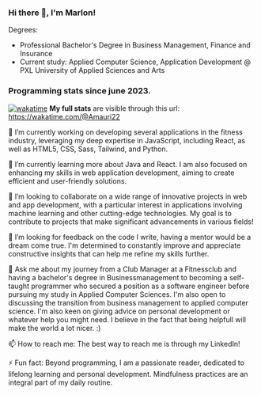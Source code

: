
### Hi there 👋, I'm Marlon!

Degrees: 
- Professional Bachelor's Degree in Business Management, Finance and Insurance
- Current study: Applied Computer Science, Application Development @ PXL University of Applied Sciences and Arts

### Programming stats since june 2023.
[![wakatime](https://wakatime.com/badge/user/fdf67fdb-a02c-465d-b1b5-c61be6ed35d4.svg)](https://wakatime.com/@fdf67fdb-a02c-465d-b1b5-c61be6ed35d4)
**My full stats** are visible through this url: https://wakatime.com/@Amauri22

<!--START_SECTION:waka-->
<!--END_SECTION:waka-->

🔭 I’m currently working on developing several applications in the fitness industry, leveraging my deep expertise in JavaScript, including React, as well as HTML5, CSS, Sass, Tailwind, and Python.

🌱 I’m currently learning more about Java and React. I am also focused on enhancing my skills in web application development, aiming to create efficient and user-friendly solutions.

👯 I’m looking to collaborate on a wide range of innovative projects in web and app development, with a particular interest in applications involving machine learning and other cutting-edge technologies. My goal is to contribute to projects that make significant advancements in various fields!

🤔 I’m looking for feedback on the code I write, having a mentor would be a dream come true. I'm determined to constantly improve and appreciate constructive insights that can help me refine my skills further.

💬 Ask me about my journey from a Club Manager at a Fitnessclub and having a bachelor's degree in Businessmanagement to becoming a self-taught programmer who secured a position as a software engineer before pursuing my study in Applied Computer Sciences. I'm also open to discussing the transition from business management to applied computer science. I'm also keen on giving advice on personal development or whatever help you might need. I believe in the fact that being helpfull will make the world a lot nicer. :)

📫 How to reach me: The best way to reach me is through my LinkedIn!

⚡ Fun fact: Beyond programming, I am a passionate reader, dedicated to lifelong learning and personal development. Mindfulness practices are an integral part of my daily routine.
